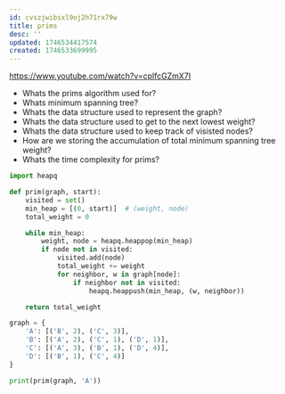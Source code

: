 ```yaml
---
id: cvszjwibsxl9oj2h71rx79w
title: prims
desc: ''
updated: 1746534417574
created: 1746533699995
---
```


https://www.youtube.com/watch?v=cplfcGZmX7I


- Whats the prims algorithm used for?
- Whats minimum spanning tree?
- Whats the data structure used to represent the graph?
- Whats the data structure used to get to the next lowest weight?
- Whats the data structure used to keep track of visisted nodes?
- How are we storing the accumulation of total minimum spanning tree weight?
- Whats the time complexity for prims?

```python
import heapq

def prim(graph, start):
    visited = set()
    min_heap = [(0, start)]  # (weight, node)
    total_weight = 0

    while min_heap:
        weight, node = heapq.heappop(min_heap)
        if node not in visited:
            visited.add(node)
            total_weight += weight
            for neighbor, w in graph[node]:
                if neighbor not in visited:
                    heapq.heappush(min_heap, (w, neighbor))

    return total_weight

graph = {
    'A': [('B', 2), ('C', 3)],
    'B': [('A', 2), ('C', 1), ('D', 1)],
    'C': [('A', 3), ('B', 1), ('D', 4)],
    'D': [('B', 1), ('C', 4)]
}

print(prim(graph, 'A'))
```
